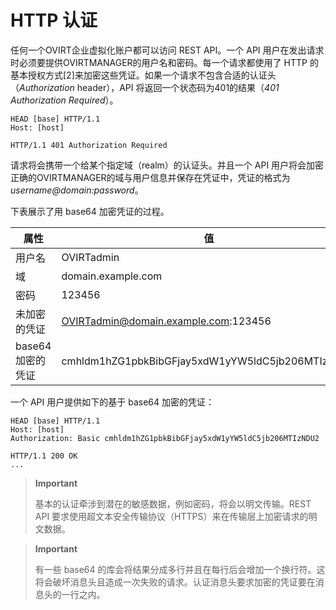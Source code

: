 # HTTP 认证

任何一个OVIRT企业虚拟化账户都可以访问 REST API。一个 API
用户在发出请求时必须要提供OVIRTMANAGER的用户名和密码。每一个请求都使用了
HTTP
的基本授权方式[2]来加密这些凭证。如果一个请求不包含合适的认证头（*Authorization*
header），API 将返回一个状态码为401的结果（*401 Authorization
Required*）。

    HEAD [base] HTTP/1.1
    Host: [host]

    HTTP/1.1 401 Authorization Required
          

请求将会携带一个给某个指定域（realm）的认证头。并且一个 API
用户将会加密正确的OVIRTMANAGER的域与用户信息并保存在凭证中，凭证的格式为
*username@domain:password*。

下表展示了用 base64 加密凭证的过程。

|属性|值|
|----|---|
|用户名|OVIRTadmin|
|域|domain.example.com|
|密码|123456|
|未加密的凭证|OVIRTadmin@domain.example.com:123456|
|base64 加密的凭证|cmhldm1hZG1pbkBibGFjay5xdW1yYW5ldC5jb206MTIzNDU2|

一个 API 用户提供如下的基于 base64 加密的凭证：

    HEAD [base] HTTP/1.1
    Host: [host]
    Authorization: Basic cmhldm1hZG1pbkBibGFjay5xdW1yYW5ldC5jb206MTIzNDU2

    HTTP/1.1 200 OK
    ...
          

> **Important**
>
> 基本的认证牵涉到潜在的敏感数据，例如密码，将会以明文传输。REST API
> 要求使用超文本安全传输协议（HTTPS）来在传输层上加密请求的明文数据。

> **Important**
>
> 有一些 base64
> 的库会将结果分成多行并且在每行后会增加一个换行符。这将会破坏消息头且造成一次失败的请求。认证消息头要求加密的凭证要在消息头的一行之内。

